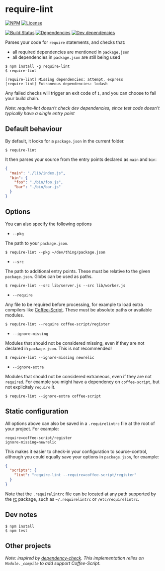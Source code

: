 # require-lint


[![NPM](http://img.shields.io/npm/v/require-lint.svg?style=flat)](https://npmjs.org/package/require-lint)
[![License](http://img.shields.io/npm/l/require-lint.svg?style=flat)](https://github.com/TabDigital/require-lint)

[![Build Status](http://img.shields.io/travis/TabDigital/require-lint.svg?style=flat)](http://travis-ci.org/TabDigital/require-lint)
[![Dependencies](http://img.shields.io/david/TabDigital/require-lint.svg?style=flat)](https://david-dm.org/TabDigital/require-lint)
[![Dev dependencies](http://img.shields.io/david/dev/TabDigital/require-lint.svg?style=flat)](https://david-dm.org/TabDigital/require-lint)

Parses your code for `require` statements, and checks that:

- all required dependencies are mentioned in `package.json`
- all dependencies in `package.json` are still being used

```
$ npm install -g require-lint
$ require-lint

[require-lint] Missing dependencies: attempt, express
[require-lint] Extraneous dependencies: lodash
```

Any failed checks will trigger an exit code of `1`, and you can choose to fail your build chain.

*Note: require-lint doesn't check dev dependencies, since test code doesn't typically have a single entry point*

## Default behaviour

By default, it looks for a `package.json` in the current folder.

```
$ require-lint
```

It then parses your source from the entry points declared as `main` and `bin`:

```json
{
  "main": "./lib/index.js",
  "bin": {
    "foo": "./bin/foo.js",
    "bar": "./bin/bar.js"
  }
}
```

## Options

You can also specify the following options

- `--pkg`

The path to your `package.json`.

```
$ require-lint --pkg ~/dev/thing/package.json
```

- `--src`

The path to additional entry points.
These must be relative to the given `package.json`.
Globs can be used as paths.

```
$ require-lint --src lib/server.js --src lib/worker.js
```

- `--require`

Any file to be required before processing, for example to load extra compilers like [Coffee-Script](http://coffeescript.org/).
These must be absolute paths or available modules.

```
$ require-lint --require coffee-script/register
```

- `--ignore-missing`

Modules that should not be considered missing, even if they are not declared in `package.json`. This is not recommended!

```
$ require-lint --ignore-missing newrelic
```

- `--ignore-extra`

Modules that should not be considered extraneous, even if they are not `required`. For example you might have a dependency on `coffee-script`, but not explicitely `require` it.

```
$ require-lint --ignore-extra coffee-script
```

## Static configuration

All options above can also be saved in a `.requirelintrc` file at the root of your project. For example:

```
require=coffee-script/register
ignore-missing=newrelic
```

This makes it easier to check-in your configuration to source-control, although you could equally save your options in `package.json`, for example:

```json
{
  "scripts": {
    "lint": "require-lint --require=coffee-script/register"
  }
}
```

Note that the `.requirelintrc` file can be located at any path supported by the [rc](https://www.npmjs.com/package/rc) package, such as `~/.requirelintrc` or `/etc/requirelintrc`.

## Dev notes

```
$ npm install
$ npm test
```

## Other projects

*Note: inspired by [dependency-check](https://github.com/maxogden/dependency-check). This implementation relies on `Module._compile` to add support Coffee-Script.*
